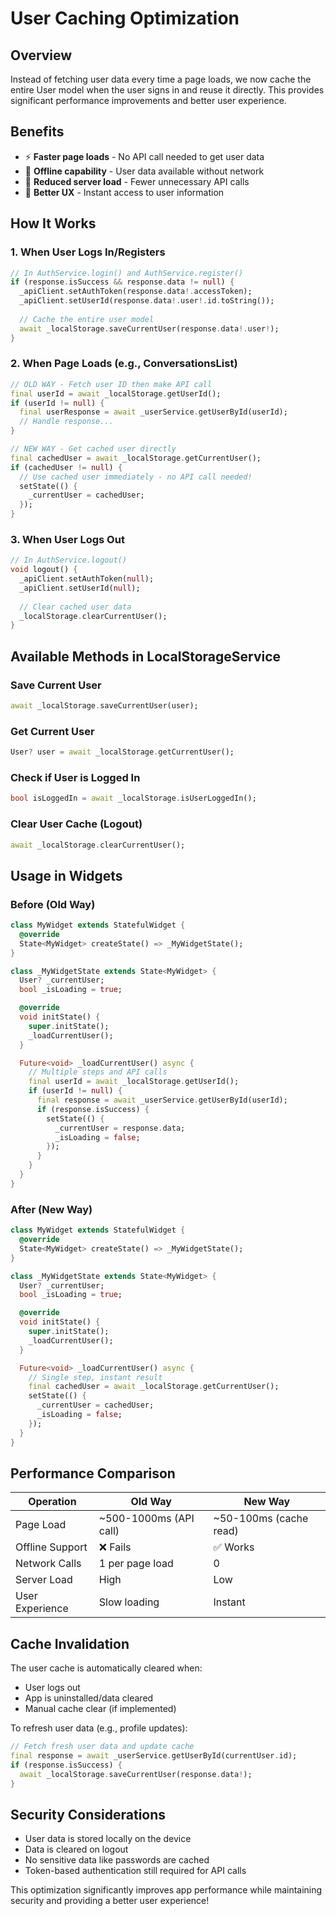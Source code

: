 # User Caching Optimization

## Overview
Instead of fetching user data every time a page loads, we now cache the entire User model when the user signs in and reuse it directly. This provides significant performance improvements and better user experience.

## Benefits
- ⚡ **Faster page loads** - No API call needed to get user data
- 📱 **Offline capability** - User data available without network
- 🔄 **Reduced server load** - Fewer unnecessary API calls
- 💾 **Better UX** - Instant access to user information

## How It Works

### 1. When User Logs In/Registers
```dart
// In AuthService.login() and AuthService.register()
if (response.isSuccess && response.data != null) {
  _apiClient.setAuthToken(response.data!.accessToken);
  _apiClient.setUserId(response.data!.user!.id.toString());
  
  // Cache the entire user model
  await _localStorage.saveCurrentUser(response.data!.user!);
}
```

### 2. When Page Loads (e.g., ConversationsList)
```dart
// OLD WAY - Fetch user ID then make API call
final userId = await _localStorage.getUserId();
if (userId != null) {
  final userResponse = await _userService.getUserById(userId);
  // Handle response...
}

// NEW WAY - Get cached user directly
final cachedUser = await _localStorage.getCurrentUser();
if (cachedUser != null) {
  // Use cached user immediately - no API call needed!
  setState(() {
    _currentUser = cachedUser;
  });
}
```

### 3. When User Logs Out
```dart
// In AuthService.logout()
void logout() {
  _apiClient.setAuthToken(null);
  _apiClient.setUserId(null);
  
  // Clear cached user data
  _localStorage.clearCurrentUser();
}
```

## Available Methods in LocalStorageService

### Save Current User
```dart
await _localStorage.saveCurrentUser(user);
```

### Get Current User
```dart
User? user = await _localStorage.getCurrentUser();
```

### Check if User is Logged In
```dart
bool isLoggedIn = await _localStorage.isUserLoggedIn();
```

### Clear User Cache (Logout)
```dart
await _localStorage.clearCurrentUser();
```

## Usage in Widgets

### Before (Old Way)
```dart
class MyWidget extends StatefulWidget {
  @override
  State<MyWidget> createState() => _MyWidgetState();
}

class _MyWidgetState extends State<MyWidget> {
  User? _currentUser;
  bool _isLoading = true;

  @override
  void initState() {
    super.initState();
    _loadCurrentUser();
  }

  Future<void> _loadCurrentUser() async {
    // Multiple steps and API calls
    final userId = await _localStorage.getUserId();
    if (userId != null) {
      final response = await _userService.getUserById(userId);
      if (response.isSuccess) {
        setState(() {
          _currentUser = response.data;
          _isLoading = false;
        });
      }
    }
  }
}
```

### After (New Way)
```dart
class MyWidget extends StatefulWidget {
  @override
  State<MyWidget> createState() => _MyWidgetState();
}

class _MyWidgetState extends State<MyWidget> {
  User? _currentUser;
  bool _isLoading = true;

  @override
  void initState() {
    super.initState();
    _loadCurrentUser();
  }

  Future<void> _loadCurrentUser() async {
    // Single step, instant result
    final cachedUser = await _localStorage.getCurrentUser();
    setState(() {
      _currentUser = cachedUser;
      _isLoading = false;
    });
  }
}
```

## Performance Comparison

| Operation | Old Way | New Way |
|-----------|---------|---------|
| Page Load | ~500-1000ms (API call) | ~50-100ms (cache read) |
| Offline Support | ❌ Fails | ✅ Works |
| Network Calls | 1 per page load | 0 |
| Server Load | High | Low |
| User Experience | Slow loading | Instant |

## Cache Invalidation

The user cache is automatically cleared when:
- User logs out
- App is uninstalled/data cleared
- Manual cache clear (if implemented)

To refresh user data (e.g., profile updates):
```dart
// Fetch fresh user data and update cache
final response = await _userService.getUserById(currentUser.id);
if (response.isSuccess) {
  await _localStorage.saveCurrentUser(response.data!);
}
```

## Security Considerations

- User data is stored locally on the device
- Data is cleared on logout
- No sensitive data like passwords are cached
- Token-based authentication still required for API calls

This optimization significantly improves app performance while maintaining security and providing a better user experience!
